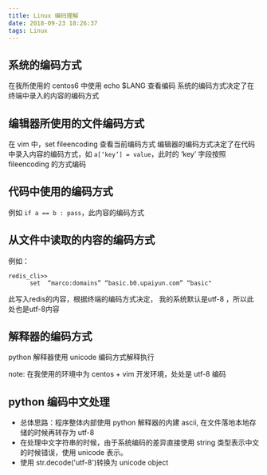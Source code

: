 ```yaml
---
title: Linux 编码理解
date: 2018-09-23 18:26:37
tags: Linux
---
```


## 系统的编码方式
在我所使用的 centos6 中使用 echo $LANG 查看编码
系统的编码方式决定了在终端中录入的内容的编码方式

## 编辑器所使用的文件编码方式
在 vim 中，set fileencoding  查看当前编码方式
编辑器的编码方式决定了在代码中录入内容的编码方式，如 `a[‘key’] = value`，此时的 ‘key’ 字段按照 fileencoding 的方式编码

## 代码中使用的编码方式
例如 `if a == b : pass`，此内容的编码方式

## 从文件中读取的内容的编码方式
例如：
```
redis_cli>>
      set  “marco:domains” “basic.b0.upaiyun.com” “basic"
```
此写入redis的内容，根据终端的编码方式决定， 我的系统默认是utf-8 ，所以此处也是utf-8内容

<!-- more -->

## 解释器的编码方式
python 解释器使用 unicode  编码方式解释执行

note:
在我使用的环境中为 centos + vim 开发环境，处处是 utf-8 编码

## python 编码中文处理
- 总体思路：程序整体内部使用 python 解释器的内建 ascii, 在文件落地本地存储的时候再转存为 utf-8
- 在处理中文字符串的时候，由于系统编码的差异直接使用 string 类型表示中文的时候错误，使用 unicode 表示。
- 使用 str.decode('utf-8')转换为 unicode object
